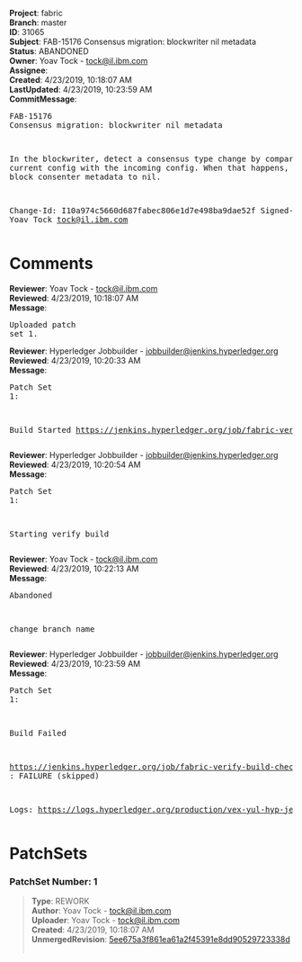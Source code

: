<strong>Project</strong>: fabric<br><strong>Branch</strong>: master<br><strong>ID</strong>: 31065<br><strong>Subject</strong>: FAB-15176 Consensus migration: blockwriter nil metadata<br><strong>Status</strong>: ABANDONED<br><strong>Owner</strong>: Yoav Tock - tock@il.ibm.com<br><strong>Assignee</strong>:<br><strong>Created</strong>: 4/23/2019, 10:18:07 AM<br><strong>LastUpdated</strong>: 4/23/2019, 10:23:59 AM<br><strong>CommitMessage</strong>:<br><pre>FAB-15176 Consensus migration: blockwriter nil metadata

In the blockwriter, detect a consensus type change by
comparing the current config with the incoming config.
When that happens, set the block consenter metadata to nil.

Change-Id: I10a974c5660d687fabec806e1d7e498ba9dae52f
Signed-off-by: Yoav Tock <tock@il.ibm.com>
</pre><h1>Comments</h1><strong>Reviewer</strong>: Yoav Tock - tock@il.ibm.com<br><strong>Reviewed</strong>: 4/23/2019, 10:18:07 AM<br><strong>Message</strong>: <pre>Uploaded patch set 1.</pre><strong>Reviewer</strong>: Hyperledger Jobbuilder - jobbuilder@jenkins.hyperledger.org<br><strong>Reviewed</strong>: 4/23/2019, 10:20:33 AM<br><strong>Message</strong>: <pre>Patch Set 1:

Build Started https://jenkins.hyperledger.org/job/fabric-verify-build-checks-x86_64/13264/</pre><strong>Reviewer</strong>: Hyperledger Jobbuilder - jobbuilder@jenkins.hyperledger.org<br><strong>Reviewed</strong>: 4/23/2019, 10:20:54 AM<br><strong>Message</strong>: <pre>Patch Set 1:

Starting verify build</pre><strong>Reviewer</strong>: Yoav Tock - tock@il.ibm.com<br><strong>Reviewed</strong>: 4/23/2019, 10:22:13 AM<br><strong>Message</strong>: <pre>Abandoned

change branch name</pre><strong>Reviewer</strong>: Hyperledger Jobbuilder - jobbuilder@jenkins.hyperledger.org<br><strong>Reviewed</strong>: 4/23/2019, 10:23:59 AM<br><strong>Message</strong>: <pre>Patch Set 1:

Build Failed 

https://jenkins.hyperledger.org/job/fabric-verify-build-checks-x86_64/13264/ : FAILURE (skipped)

Logs: https://logs.hyperledger.org/production/vex-yul-hyp-jenkins-3/fabric-verify-build-checks-x86_64/13264</pre><h1>PatchSets</h1><h3>PatchSet Number: 1</h3><blockquote><strong>Type</strong>: REWORK<br><strong>Author</strong>: Yoav Tock - tock@il.ibm.com<br><strong>Uploader</strong>: Yoav Tock - tock@il.ibm.com<br><strong>Created</strong>: 4/23/2019, 10:18:07 AM<br><strong>UnmergedRevision</strong>: [5ee675a3f861ea61a2f45391e8dd90529723338d](https://github.com/hyperledger-gerrit-archive/fabric/commit/5ee675a3f861ea61a2f45391e8dd90529723338d)<br><br></blockquote>